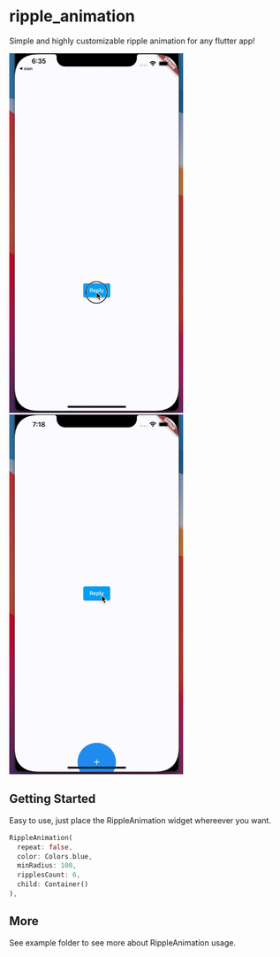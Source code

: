 # ripple_animation

Simple and highly customizable ripple animation for any flutter app!

<div class="display:inline-block">
        <img src="https://github.com/Emadeddin-eibo/ripple_animation/raw/master/1.gif" class="display:inline-block" height="650"/>
        <img src="https://github.com/Emadeddin-eibo/ripple_animation/raw/master/2.gif" class="display:inline-block" height="650"/>
</div>

## Getting Started
Easy to use, just place the RippleAnimation widget whereever you want.

```dart
RippleAnimation(
  repeat: false,
  color: Colors.blue,
  minRadius: 100,
  ripplesCount: 6,
  child: Container()
),
```
## More
See example folder to see more about RippleAnimation usage.
